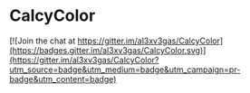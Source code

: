 # CalcyColor

[![Join the chat at https://gitter.im/al3xv3gas/CalcyColor](https://badges.gitter.im/al3xv3gas/CalcyColor.svg)](https://gitter.im/al3xv3gas/CalcyColor?utm_source=badge&utm_medium=badge&utm_campaign=pr-badge&utm_content=badge)